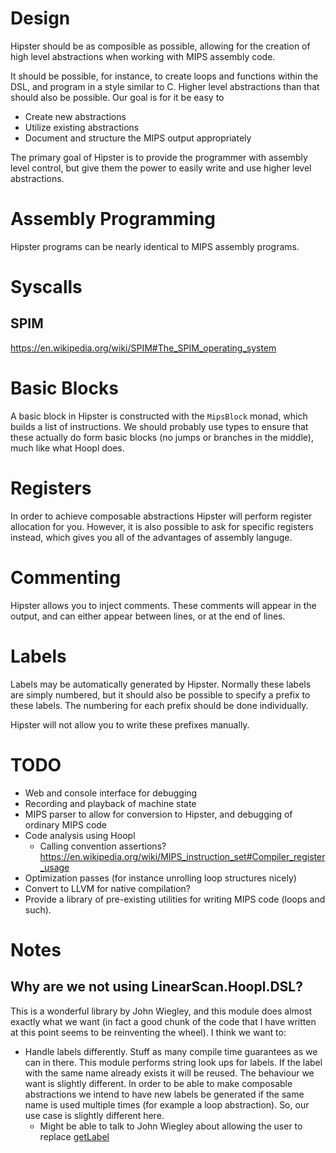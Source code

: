 # Design

Hipster should be as composible as possible, allowing for the creation of high level abstractions when working with MIPS assembly code.

It should be possible, for instance, to create loops and functions within the DSL, and program in a style similar to C. Higher level abstractions than that should also be possible. Our goal is for it be easy to

- Create new abstractions
- Utilize existing abstractions
- Document and structure the MIPS output appropriately

The primary goal of Hipster is to provide the programmer with assembly level control, but give them the power to easily write and use higher level abstractions.

# Assembly Programming

Hipster programs can be nearly identical to MIPS assembly programs.

# Syscalls

## SPIM

https://en.wikipedia.org/wiki/SPIM#The_SPIM_operating_system

# Basic Blocks

A basic block in Hipster is constructed with the `MipsBlock` monad, which builds a list of instructions. We should probably use types to ensure that these actually do form basic blocks (no jumps or branches in the middle), much like what Hoopl does.

# Registers

In order to achieve composable abstractions Hipster will perform register allocation for you. However, it is also possible to ask for specific registers instead, which gives you all of the advantages of assembly languge.

# Commenting

Hipster allows you to inject comments. These comments will appear in the output, and can either appear between lines, or at the end of lines.

# Labels

Labels may be automatically generated by Hipster. Normally these labels are simply numbered, but it should also be possible to specify a prefix to these labels. The numbering for each prefix should be done individually.

Hipster will not allow you to write these prefixes manually.

# TODO

- Web and console interface for debugging
- Recording and playback of machine state
- MIPS parser to allow for conversion to Hipster, and debugging of ordinary MIPS code
- Code analysis using Hoopl
  - Calling convention assertions? https://en.wikipedia.org/wiki/MIPS_instruction_set#Compiler_register_usage
- Optimization passes (for instance unrolling loop structures nicely)
- Convert to LLVM for native compilation?
- Provide a library of pre-existing utilities for writing MIPS code (loops and such).

# Notes

## Why are we not using LinearScan.Hoopl.DSL?

This is a wonderful library by John Wiegley, and this module does almost exactly what we want (in fact a good chunk of the code that I have written at this point seems to be reinventing the wheel). I think we want to:

- Handle labels differently. Stuff as many compile time guarantees as we can in there. This module performs string look ups for labels. If the label with the same name already exists it will be reused. The behaviour we want is slightly different. In order to be able to make composable abstractions we intend to have new labels be generated if the same name is used multiple times (for example a loop abstraction). So, our use case is slightly different here.
  - Might be able to talk to John Wiegley about allowing the user to replace [getLabel](https://github.com/jwiegley/linearscan-hoopl/blob/master/LinearScan/Hoopl/DSL.hs#L58)
